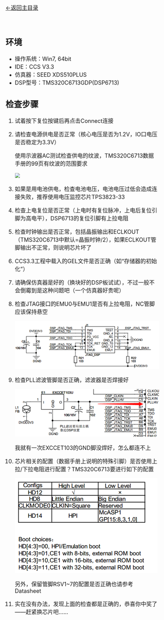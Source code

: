 [<font size=4>←返回主目录<font>](../README.md)
</br></br></br>

## 环境

- 操作系统：Win7, 64bit
- IDE：CCS V3.3
- 仿真器：SEED XDS510PLUS
- DSP型号：TMS320C6713GDP(DSP6713)

## 检查步骤

1.	试着按下复位按键后再点击Connect连接

2.	请检查电源供电是否正常（核心电压是否为1.2V，IO口电压是否稳定为3.3V）

	使用示波器AC测试检查供电的纹波，TMS320C6713数据手册的99页有纹波的范围要求

	![][wenbo]

3.	如果是用电池供电，检查电池电压，电池电压过低会造成连接失败，推荐使用电压监控芯片TPS3823-33

4.	检查上电复位是否正常（上电时有复位脉冲，上电后复位引脚为高电平），DSP6713的复位引脚有上拉电阻

5.	检查时钟输出是否正常，包括晶振输出和ECLKOUT（TMS320C6713中默认=晶振时钟/2），如果ECLKOUT管脚输出不正常，则说明芯片坏了

6.	CCS3.3工程中载入的GEL文件是否正确（如“存储器的初始化”）

7.	请确保仿真器是好的（换块好的DSP板试试），不过一般不会倒霉到是这种问题吧（一个仿真器好贵呢）

8.	检查JTAG接口的EMU0与EMU1是否有上拉电阻，NC管脚应该保持悬空

	![JTAG]

9.	检查PLL滤波管脚是否正确，滤波器是否焊接好

	![PLL]

	我就有一次EXCCET103的GND脚没焊好，怎么都连不上

10.	芯片相关的配置（数据手册上说明的特殊引脚）是否使用上拉/下拉电阻进行配置？TMS320C6713要进行如下的配置

	![Config]

	另外，保留管脚RSV1~7的配置是否正确也请参考Datasheet

11.	实在没有办法，发现上面的检查都是正确的，恭喜你中奖了——赶紧换芯片吧……	





[wenbo]:../images/DSP连接不上CCS3.3的问题讨论/wenbo.png
[PLL]:../images/DSP连接不上CCS3.3的问题讨论/PLL.png
[JTAG]:../images/DSP连接不上CCS3.3的问题讨论/JTAG.png
[Config]:../images/DSP连接不上CCS3.3的问题讨论/Config.png